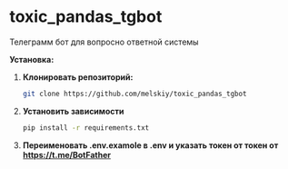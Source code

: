 # toxic_pandas_tgbot
Телеграмм бот для вопросно ответной системы

**Установка:**

1. **Клонировать репозиторий:**
   ```bash
   git clone https://github.com/melskiy/toxic_pandas_tgbot
2. **Установить зависимости**
   ```bash
   pip install -r requirements.txt
3. **Переименовать .env.examole в .env и указать токен от токен от https://t.me/BotFather**